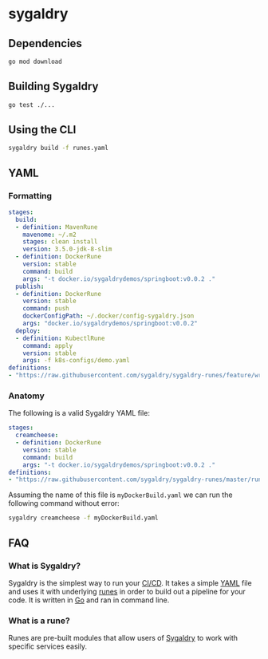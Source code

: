 # sygaldry

## Dependencies
```bash
go mod download
```

## Building Sygaldry
```bash
go test ./...
```

## Using the CLI
```bash
sygaldry build -f runes.yaml
```

## YAML

### Formatting
```yaml
stages:
  build:
  - definition: MavenRune
    mavenome: ~/.m2
    stages: clean install
    version: 3.5.0-jdk-8-slim
  - definition: DockerRune
    version: stable
    command: build
    args: "-t docker.io/sygaldrydemos/springboot:v0.0.2 ."
  publish:
  - definition: DockerRune
    version: stable
    command: push
    dockerConfigPath: ~/.docker/config-sygaldry.json
    args: "docker.io/sygaldrydemos/springboot:v0.0.2"
  deploy:
  - definition: KubectlRune
    command: apply
    version: stable
    args: -f k8s-configs/demo.yaml
definitions:
- "https://raw.githubusercontent.com/sygaldry/sygaldry-runes/feature/writeRuneDefsFile/rune-definitions.yaml"
```

### Anatomy
The following is a valid Sygaldry YAML file:
```yaml
stages:
  creamcheese:
  - definition: DockerRune
    version: stable
    command: build
    args: "-t docker.io/sygaldrydemos/springboot:v0.0.2 ."
definitions:
- "https://raw.githubusercontent.com/sygaldry/sygaldry-runes/master/rune-definitions.yaml"
```
Assuming the name of this file is `myDockerBuild.yaml` we can run the following command without error:
```bash
sygaldry creamcheese -f myDockerBuild.yaml
```

## FAQ

### What is Sygaldry?
Sygaldry is the simplest way to run your [CI/CD](https://www.redhat.com/en/topics/devops/what-is-ci-cd). It takes a simple [YAML](https://en.wikipedia.org/wiki/YAML) file and uses it with underlying [runes](#what-is-a-rune) in order to build out a pipeline for your code. It is written in [Go](https://golang.org/) and ran in command line.

### What is a rune?
Runes are pre-built modules that allow users of [Sygaldry](#what-is-sygaldry) to work with specific services easily.